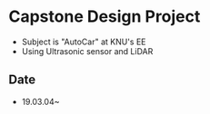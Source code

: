 # Capstone Design Project
* Subject is "AutoCar" at KNU's EE
* Using Ultrasonic sensor and LiDAR

## Date
* 19.03.04~

